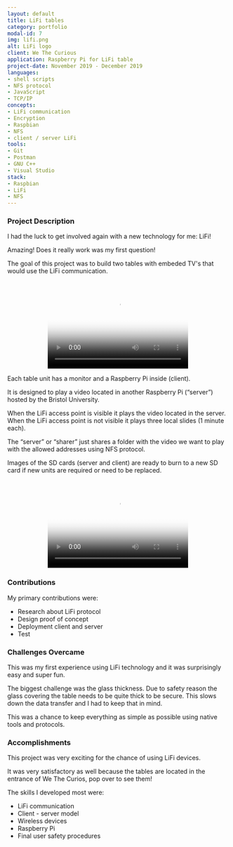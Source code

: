 ```yaml
---
layout: default
title: LiFi tables
category: portfolio
modal-id: 7
img: lifi.png
alt: LiFi logo
client: We The Curious
application: Raspberry Pi for LiFi table
project-date: November 2019 - December 2019
languages:
- shell scripts
- NFS protocol
- JavaScript
- TCP/IP
concepts:
- LiFi communication
- Encryption
- Raspbian
- NFS
- client / server LiFi
tools:
- Git
- Postman
- GNU C++
- Visual Studio
stack:
- Raspbian
- LiFi
- NFS
---
```


### Project Description

I had the luck to get involved again with a new technology for me: LiFi!

Amazing! Does it really work was my first question!

The goal of this project was to build two tables with embeded TV's that would use the LiFi communication.

<div style="text-align:center;">
	<video src="videos/lifi_accesspoint.mp4" poster="img/portfolio/lifi.png" width="320" height="200" controls preload></video>
</div>	

Each table unit has a monitor and a Raspberry Pi inside (client).

It is designed to play a video located in another Raspberry Pi (“server”) hosted by the Bristol University.

When the LiFi access point is visible it plays the video located in the server. When the LiFi access point is not visible it plays three local slides (1 minute each).

The “server” or “sharer” just shares a folder with the video we want to play with the allowed addresses using NFS protocol.

Images of the SD cards (server and client) are ready to burn to a new SD card if new units are required or need to be replaced.

<div style="text-align:center;">
	<video src="videos/lifi_moving.mp4" poster="img/portfolio/lifi.png" width="320" height="200" controls preload></video>
</div>	


### Contributions

My primary contributions were:

* Research about LiFi protocol
* Design proof of concept
* Deployment client and server
* Test

### Challenges Overcame

This was my first experience using LiFi technology and it was surprisingly easy and super fun.

The biggest challenge was the glass thickness. Due to safety reason the glass covering the table needs to be quite thick to be secure. This slows down the data transfer and I had to keep that in mind.

This was a chance to keep everything as simple as possible using native tools and protocols.

### Accomplishments

This project was very exciting for the chance of using LiFi devices.

It was very satisfactory as well because the tables are located in the entrance of We The Curios, pop over to see them!

The skills I developed most were:

* LiFi communication
* Client - server model
* Wireless devices
* Raspberry Pi
* Final user safety procedures